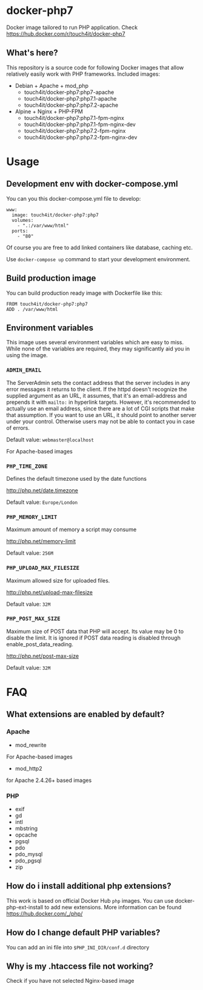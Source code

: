 # docker-php7
Docker image tailored to run PHP application. Check https://hub.docker.com/r/touch4it/docker-php7

## What's here?

This repository is a source code for following Docker images that allow relatively easily work with PHP frameworks. Included images:

* Debian + Apache + mod_php
  * touch4it/docker-php7:php7-apache
  * touch4it/docker-php7:php7.1-apache
  * touch4it/docker-php7:php7.2-apache
* Alpine + Nginx + PHP-FPM
  * touch4it/docker-php7:php7.1-fpm-nginx
  * touch4it/docker-php7:php7.1-fpm-nginx-dev
  * touch4it/docker-php7:php7.2-fpm-nginx
  * touch4it/docker-php7:php7.2-fpm-nginx-dev

# Usage

## Development env with docker-compose.yml

You can you this docker-compose.yml file to develop:

```
www:
  image: touch4it/docker-php7:php7
  volumes:
    - ".:/var/www/html"
  ports:
    - "80"
```
Of course you are free to add linked containers like database, caching etc.

Use ```docker-compose up``` command to start your development environment.

## Build production image

You can build production ready image with Dockerfile like this:

```
FROM touch4it/docker-php7:php7
ADD . /var/www/html
```

## Environment variables

This image uses several environment variables which are easy to miss. While none of the variables are required, they may significantly aid you in using the image.

### `ADMIN_EMAIL`

The ServerAdmin sets the contact address that the server includes in any error messages it returns to the client.
If the httpd doesn't recognize the supplied argument as an URL, it assumes, that it's an email-address and prepends it with `mailto:` in hyperlink targets.
However, it's recommended to actually use an email address, since there are a lot of CGI scripts that make that assumption.
If you want to use an URL, it should point to another server under your control. Otherwise users may not be able to contact you in case of errors.

Default value: `webmaster@localhost`

For Apache-based images

### `PHP_TIME_ZONE`

Defines the default timezone used by the date functions

http://php.net/date.timezone

Default value: `Europe/London`

### `PHP_MEMORY_LIMIT`

Maximum amount of memory a script may consume

http://php.net/memory-limit

Default value: `256M`

### `PHP_UPLOAD_MAX_FILESIZE`

Maximum allowed size for uploaded files.

http://php.net/upload-max-filesize

Default value: `32M`

### `PHP_POST_MAX_SIZE`

Maximum size of POST data that PHP will accept.
Its value may be 0 to disable the limit.
It is ignored if POST data reading is disabled through enable_post_data_reading.

http://php.net/post-max-size

Default value: `32M`

# FAQ

## What extensions are enabled by default?

### Apache

* mod_rewrite

For Apache-based images

* mod_http2

for Apache 2.4.26+ based images

### PHP

* exif
* gd
* intl
* mbstring
* opcache
* pgsql
* pdo
* pdo_mysql
* pdo_pgsql
* zip

## How do i install additional php extensions?
This work is based on official Docker Hub `php` images. You can use docker-php-ext-install to add new extensions. More information can be found https://hub.docker.com/_/php/

## How do I change default PHP variables?
You can add an ini file into `$PHP_INI_DIR/conf.d` directory 

## Why is my .htaccess file not working?
Check if you have not selected Nginx-based image
